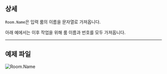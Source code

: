 ## 상세
`Room.Name`은 입력 룸의 이름을 문자열로 가져옵니다.

아래 예에서는 이후 작업을 위해 룸 이름과 번호를 모두 가져옵니다.
___
## 예제 파일

![Room.Name](./Revit.Elements.Room.Name_img.jpg)
